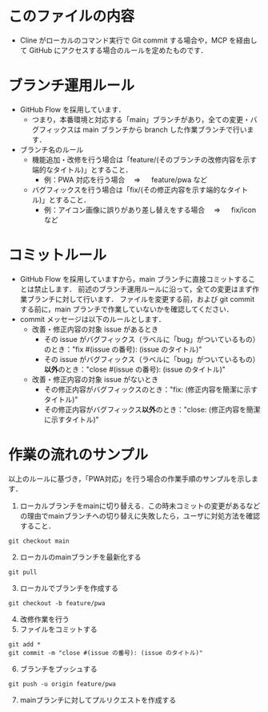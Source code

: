 # このファイルの内容

- Cline がローカルのコマンド実行で Git commit する場合や，MCP を経由して GitHub にアクセスする場合のルールを定めたものです．

# ブランチ運用ルール

- GitHub Flow を採用しています．
  - つまり，本番環境と対応する「main」ブランチがあり，全ての変更・バグフィックスは main ブランチから branch した作業ブランチで行います．
- ブランチ名のルール
  - 機能追加・改修を行う場合は「feature/(そのブランチの改修内容を示す端的なタイトル)」とすること．
    - 例：PWA 対応を行う場合　 ⇒ 　 feature/pwa など
  - バグフィックスを行う場合は「fix/(その修正内容を示す端的なタイトル)」とすること．
    - 例：アイコン画像に誤りがあり差し替えをする場合　 ⇒ 　 fix/icon など

# コミットルール

- GitHub Flow を採用していますから，main ブランチに直接コミットすることは禁止します．
  前述のブランチ運用ルールに沿って，全ての変更はまず作業ブランチに対して行います．
  ファイルを変更する前，および git commit する前に，main ブランチで作業していないかを確認してください．
- commit メッセージは以下のルールとします．
  - 改善・修正内容の対象 issue があるとき
    - その issue がバグフィックス（ラベルに「bug」がついているもの）のとき："fix #(issue の番号): (issue のタイトル)"
    - その issue がバグフィックス（ラベルに「bug」がついているもの）**以外**のとき："close #(issue の番号): (issue のタイトル)"
  - 改善・修正内容の対象 issue がないとき
    - その修正内容がバグフィックスのとき："fix: (修正内容を簡潔に示すタイトル)"
    - その修正内容がバグフィックス**以外**のとき："close: (修正内容を簡潔に示すタイトル)"

# 作業の流れのサンプル

以上のルールに基づき，「PWA対応」を行う場合の作業手順のサンプルを示します．

1. ローカルブランチをmainに切り替える．この時未コミットの変更があるなどの理由でmainブランチへの切り替えに失敗したら，ユーザに対処方法を確認すること．
```
git checkout main
```
2. ローカルのmainブランチを最新化する
```
git pull
```
3. ローカルでブランチを作成する
```
git checkout -b feature/pwa
```
4. 改修作業を行う
5. ファイルをコミットする
```
git add *
git commit -m "close #(issue の番号): (issue のタイトル)"
```
6. ブランチをプッシュする
```
git push -u origin feature/pwa
```
7. mainブランチに対してプルリクエストを作成する